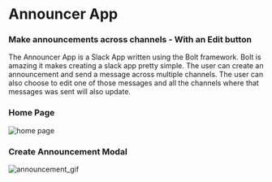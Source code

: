 # Announcer App


### Make announcements across channels - With an Edit button

The Announcer App is a Slack App written using the Bolt framework. Bolt is amazing it makes creating a slack app
pretty simple. The user can create an announcement and send a message across multiple channels. The user can also
choose to edit one of those messages and all the channels where that messages was sent will also update. 

### Home Page
![home page](https://i.ibb.co/r3BtFpc/Snag-4cf535c.png)

### Create Announcement Modal

![announcement_gif](https://i.ibb.co/f2JpH5t/C5393-DD7-B542-419-B-A432-8-D5-F1-BFDC768.gif)


 
